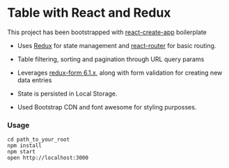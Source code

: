  Table with React and Redux
=====================

This project has been bootstrapped with [react-create-app](https://github.com/facebookincubator/create-react-app) boilerplate 

 - Uses [Redux](https://github.com/reactjs/redux) for state management and [react-router](https://github.com/ReactTraining/react-router) for basic routing.
 
 - Table filtering, sorting and pagination through URL query params
 - Leverages [redux-form 6.1.x](http://redux-form.com/6.1.0/), along with form validation for creating new data entries
 - State is persisted in Local Storage. 
 - Used Bootstrap CDN and font awesome for styling purposses.

### Usage

```
cd path_to_your_root
npm install
npm start
open http://localhost:3000
```
